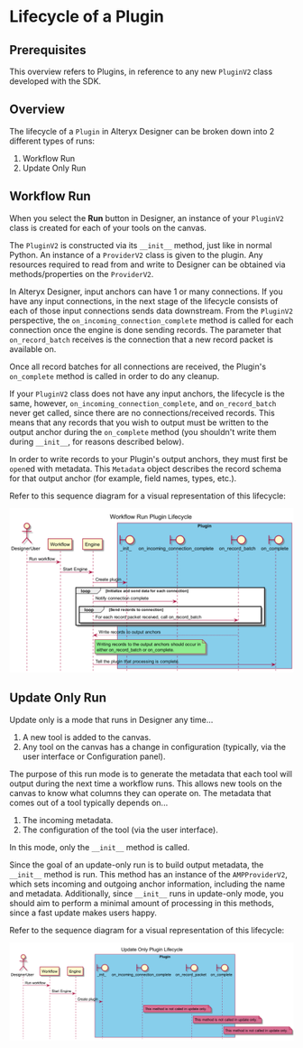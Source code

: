 Lifecycle of a Plugin
=====================

Prerequisites
-------------

This overview refers to Plugins, in reference to any new `PluginV2`
class developed with the SDK.

Overview
--------

The lifecycle of a `Plugin` in Alteryx Designer can be broken down into
2 different types of runs:

1.  Workflow Run
2.  Update Only Run

Workflow Run
------------

When you select the **Run** button in Designer, an instance of your
`PluginV2` class is created for each of your tools on the canvas.

The `PluginV2` is constructed via its `__init__` method, just like in
normal Python. An instance of a `ProviderV2` class is given to the
plugin. Any resources required to read from and write to Designer can be
obtained via methods/properties on the `ProviderV2`.

In Alteryx Designer, input anchors can have 1 or many connections. If
you have any input connections, in the next stage of the lifecycle
consists of each of those input connections sends data downstream. From
the `PluginV2` perspective, the `on_incoming_connection_complete` method
is called for each connection once the engine is done sending records.
The parameter that `on_record_batch` receives is the connection that a
new record packet is available on.

Once all record batches for all connections are received, the Plugin\'s
`on_complete` method is called in order to do any cleanup.

If your `PluginV2` class does not have any input anchors, the lifecycle
is the same, however, `on_incoming_connection_complete`, and
`on_record_batch` never get called, since there are no
connections/received records. This means that any records that you wish
to output must be written to the output anchor during the `on_complete`
method (you shouldn\'t write them during `__init__`, for reasons
described below).

In order to write records to your Plugin\'s output anchors, they must
first be `open`ed with metadata. This `Metadata` object describes the
record schema for that output anchor (for example, field names, types,
etc.).

Refer to this sequence diagram for a visual representation of this
lifecycle:

![Workflow Run Sequence Diagram](assets/workflow_run.png)

Update Only Run
---------------

Update only is a mode that runs in Designer any time\...

1.  A new tool is added to the canvas.
2.  Any tool on the canvas has a change in configuration (typically, via
    the user interface or Configuration panel).

The purpose of this run mode is to generate the metadata that each tool
will output during the next time a workflow runs. This allows new tools
on the canvas to know what columns they can operate on. The metadata
that comes out of a tool typically depends on\...

1.  The incoming metadata.
2.  The configuration of the tool (via the user interface).

In this mode, only the `__init__` method is called.

Since the goal of an update-only run is to build output metadata, the
`__init__` method is run. This method has an instance of the
`AMPProviderV2`, which sets incoming and outgoing anchor information,
including the name and metadata. Additionally, since `__init__` runs in
update-only mode, you should aim to perform a minimal amount of
processing in this methods, since a fast update makes users happy.

Refer to the sequence diagram for a visual representation of this
lifecycle:

![Update Only Sequence Diagram](assets/update_only.png)
